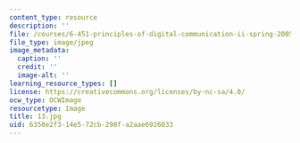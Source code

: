 ```yaml
---
content_type: resource
description: ''
file: /courses/6-451-principles-of-digital-communication-ii-spring-2005/6350e2f314e572cb298fa2aae6926033_13.jpg
file_type: image/jpeg
image_metadata:
  caption: ''
  credit: ''
  image-alt: ''
learning_resource_types: []
license: https://creativecommons.org/licenses/by-nc-sa/4.0/
ocw_type: OCWImage
resourcetype: Image
title: 13.jpg
uid: 6350e2f3-14e5-72cb-298f-a2aae6926033
---
```


